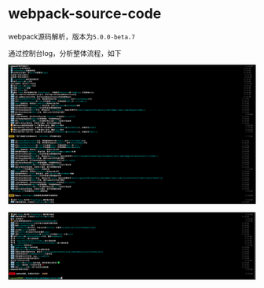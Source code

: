 # webpack-source-code

webpack源码解析，版本为`5.0.0-beta.7`

通过控制台log，分析整体流程，如下

![](./static/log1.png)

![](./static/log2.png)
